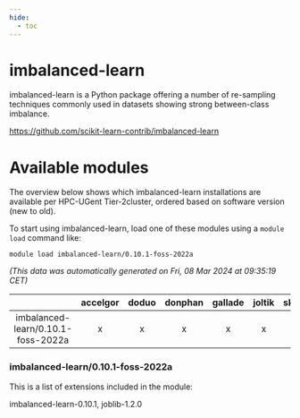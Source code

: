 ```yaml
---
hide:
  - toc
---
```


imbalanced-learn
================


imbalanced-learn is a Python package offering a number of re-sampling techniques commonly used in datasets showing strong between-class imbalance.

https://github.com/scikit-learn-contrib/imbalanced-learn
# Available modules


The overview below shows which imbalanced-learn installations are available per HPC-UGent Tier-2cluster, ordered based on software version (new to old).

To start using imbalanced-learn, load one of these modules using a `module load` command like:

```shell
module load imbalanced-learn/0.10.1-foss-2022a
```

*(This data was automatically generated on Fri, 08 Mar 2024 at 09:35:19 CET)*  

| |accelgor|doduo|donphan|gallade|joltik|skitty|
| :---: | :---: | :---: | :---: | :---: | :---: | :---: |
|imbalanced-learn/0.10.1-foss-2022a|x|x|x|x|x|x|


### imbalanced-learn/0.10.1-foss-2022a

This is a list of extensions included in the module:

imbalanced-learn-0.10.1, joblib-1.2.0